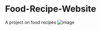 # Food-Recipe-Website
A project on food recipes
![image](https://github.com/nagalakshmi2002/Food-Recipe-Website/assets/85395195/e17dc84c-90c1-4391-94db-764ebaaffe09)
